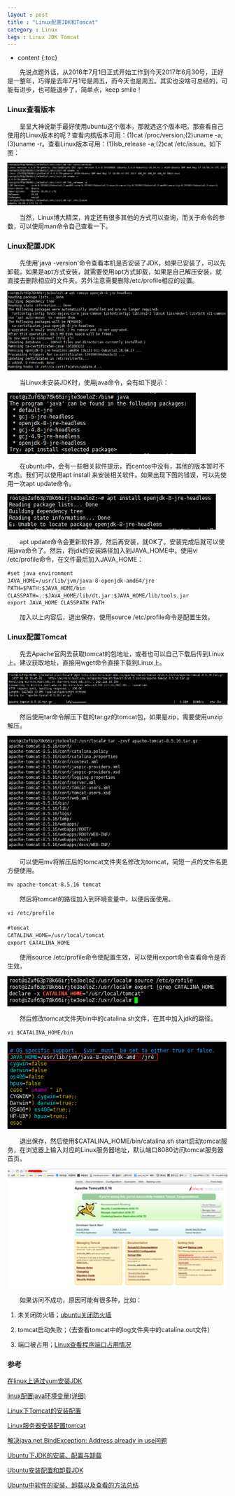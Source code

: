 ```yaml
---
layout : post
title : "Linux配置JDK和Tomcat"
category : Linux
tags : Linux JDK Tomcat
---
```


* content
{:toc}


　　先说点题外话，从2016年7月1日正式开始工作到今天2017年6月30号，正好是一整年，巧得是去年7月1号是周五，而今天也是周五。其实也没啥可总结的，可能有进步，也可能退步了，简单点，keep smile！





### Linux查看版本

　　呈呈大神说新手最好使用ubuntu这个版本，那就选这个版本吧。那查看自己使用的Linux版本的呢？查看内核版本可用：(1)cat /proc/version;(2)uname -a;(3)uname -r。查看Linux版本可用：(1)lsb_release -a;(2)cat /etc/issue。如下图：

![查看Linux内核和版本](https://github.com/shiliewrain/shiliewrain.github.io/blob/master/img/Linux_version1.png)

　　当然，Linux博大精深，肯定还有很多其他的方式可以查询，而关于命令的参数，可以使用man命令自己查看一下。

### Linux配置JDK

　　先使用'java -version'命令查看本机是否安装了JDK，如果已安装了，可以先卸载。如果是apt方式安装，就需要使用apt方式卸载，如果是自己解压安装，就直接去删除相应的文件夹。另外注意需要删除/etc/profile相应的设置。

![查看和卸载JDK](https://github.com/shiliewrain/shiliewrain.github.io/blob/master/img/apt%E5%8D%B8%E8%BD%BDjdk.png)

　　当Linux未安装JDK时，使用java命令，会有如下提示：

![使用java命令](https://github.com/shiliewrain/shiliewrain.github.io/blob/master/img/java%E5%91%BD%E4%BB%A4.png)

　　在ubuntu中，会有一些相关软件提示，而centos中没有，其他的版本暂时不考虑。我们可以使用apt install <software package>来安装相关软件。如果出现下图的错误，可以先使用一次apt update命令。

![apt install无法安装1](https://github.com/shiliewrain/shiliewrain.github.io/blob/master/img/apt%20install%E6%97%A0%E6%B3%95%E5%AE%89%E8%A3%851.png)

　　apt update命令会更新软件源，然后再安装，就OK了。安装完成后就可以使用java命令了。然后，将jdk的安装路径加入到JAVA_HOME中。使用vi /etc/profile命令，在文件最后加入JAVA_HOME：

```xml
#set java environment
JAVA_HOME=/usr/lib/jvm/java-8-openjdk-amd64/jre
PATH=$PATH:$JAVA_HOME/bin
CLASSPATH=.:$JAVA_HOME/lib/dt.jar:$JAVA_HOME/lib/tools.jar
export JAVA_HOME CLASSPATH PATH
```

　　加入以上内容后，退出保存，使用source /etc/profile命令是配置生效。

### Linux配置Tomcat

　　先去Apache官网去获取tomcat的包地址，或者也可以自己下载后传到Linux上。建议获取地址，直接用wget命令直接下载到Linux上。

![下载tomcat](https://github.com/shiliewrain/shiliewrain.github.io/blob/master/img/%E4%B8%8B%E8%BD%BDtomcat.png)

　　然后使用tar命令解压下载的tar.gz的tomcat包，如果是zip，需要使用unzip解压。

![解压tomcat](https://github.com/shiliewrain/shiliewrain.github.io/blob/master/img/%E8%A7%A3%E5%8E%8Btomcat.png)

　　可以使用mv将解压后的tomcat文件夹名修改为tomcat，简短一点的文件名更方便使用。

```xml
mv apache-tomcat-8.5.16 tomcat
```

　　然后将tomcat的路径加入到环境变量中，以便后面使用。

```xml
vi /etc/profile

#tomcat
CATALINA_HOME=/usr/local/tomcat
export CATALINA_HOME
```

　　使用source /etc/profile命令使配置生效，可以使用export命令查看命令是否生效。

![检查tomcat配置](https://github.com/shiliewrain/shiliewrain.github.io/blob/master/img/%E6%A3%80%E6%9F%A5tomcat%E9%85%8D%E7%BD%AE.png)

　　然后修改tomcat文件夹bin中的catalina.sh文件，在其中加入jdk的路径。
```xml
vi $CATALINA_HOME/bin
```

![tomcat加入jdk路径](https://github.com/shiliewrain/shiliewrain.github.io/blob/master/img/tomcat%E5%8A%A0%E5%85%A5jdk%E8%B7%AF%E5%BE%84.png)

　　退出保存，然后使用$CATALINA_HOME/bin/catalina.sh start启动tomcat服务，在浏览器上输入对应的Linux服务器地址，默认端口8080访问tomcat服务器首页。

![tomcat首页](https://github.com/shiliewrain/shiliewrain.github.io/blob/master/img/tomcat%E9%A6%96%E9%A1%B5.png)

　　如果访问不成功，原因可能有很多种，比如：

1. 未关闭防火墙；[ubuntu关闭防火墙](http://www.jianshu.com/p/a1a4455ff8fd)

2. tomcat启动失败；（去查看tomcat中的log文件夹中的catalina.out文件）

3. 端口被占用；[Linux查看程序端口占用情况](http://www.cnblogs.com/benio/archive/2010/09/15/1826728.html)

### 参考

[在linux上通过yum安装JDK](https://my.oschina.net/andyfeng/blog/601291)

[linux配置java环境变量(详细)](http://www.cnblogs.com/samcn/archive/2011/03/16/1986248.html)

[Linux下Tomcat的安装配置](http://blog.csdn.net/zhuying_linux/article/details/6583096)

[Linux服务器安装配置tomcat](http://www.jianshu.com/p/b71296e8b9a7)

[解决java.net.BindException: Address already in use问题](http://www.programgo.com/article/68533223626/)

[Ubuntu下JDK的安装、配置与卸载](http://blog.csdn.net/wenqisun/article/details/7422875)

[Ubuntu安装配置和卸载JDK](http://zyjustin9.iteye.com/blog/2176556)

[Ubuntu中软件的安装、卸载以及查看的方法总结](http://www.jianshu.com/p/03035ff6bb80)